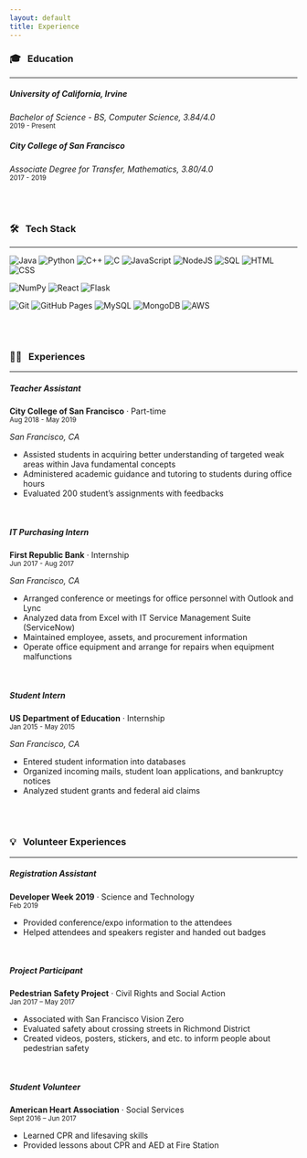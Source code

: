 ```yaml
---
layout: default
title: Experience
---
```



### 🎓 &nbsp; Education

---

##### University of California, Irvine

_Bachelor of Science - BS, Computer Science, 3.84/4.0_ <br>
<small>2019 - Present</small>

##### City College of San Francisco

_Associate Degree for Transfer, Mathematics, 3.80/4.0_ <br>
<small>2017 - 2019</small>

<br><br>

### 🛠 &nbsp; Tech Stack

---

![Java](https://img.shields.io/badge/Java-%23007396.svg?logo=java&logoColor=white)
![Python](https://img.shields.io/badge/Python%20-%2314354C.svg?logo=python&logoColor=white)
![C++](https://img.shields.io/badge/C++%20-%2300599C.svg?logo=c%2B%2B&logoColor=white)
![C](https://img.shields.io/badge/C%20-%232370ED.svg?logo=c&logoColor=white)
![JavaScript](https://img.shields.io/badge/JavaScript%20-%23F7DF1E.svg?logo=javascript&logoColor=black)
![NodeJS](https://img.shields.io/badge/Node.js%20-%2343853D.svg?logo=node.js&logoColor=white)
![SQL](https://img.shields.io/badge/SQL%20-%23025E8C.svg?logo=amazon-dynamodb&logoColor=white)
![HTML](https://img.shields.io/badge/HTML%20-%23E34F26.svg?logo=html5&logoColor=white)
![CSS](https://img.shields.io/badge/CSS%20-%231572B6.svg?logo=css3&logoColor=white)

![NumPy](https://img.shields.io/badge/Numpy%20-%23013243.svg?logo=numpy)
![React](https://img.shields.io/badge/React%20-%2320232a.svg?logo=react)
![Flask](https://img.shields.io/badge/Flask-flask.svg?logo=flask&color=black)

![Git](https://img.shields.io/badge/Git-git.svg?logo=Git&color=white)
![GitHub Pages](https://img.shields.io/badge/GitHub%20Pages-%23327FC7.svg?logo=github&logoColor=white)
![MySQL](https://img.shields.io/badge/MySQL-%2300f.svg?logo=mysql&logoColor=white)
![MongoDB](https://img.shields.io/badge/MongoDB-%234ea94b.svg?logo=mongodb&logoColor=white)
![AWS](https://img.shields.io/badge/Amazon%20AWS-amazonaws.svg?logo=Amazon+AWS&color=red)

<br><br>

### 👩‍💻 &nbsp; Experiences

---

##### Teacher Assistant

**City College of San Francisco** &middot; Part-time <br>
<small>Aug 2018 - May 2019</small>

_San Francisco, CA_

- Assisted students in acquiring better understanding of targeted weak areas within Java fundamental concepts
- Administered academic guidance and tutoring to students during office hours
- Evaluated 200 student’s assignments with feedbacks

<br>

##### IT Purchasing Intern

**First Republic Bank** &middot; Internship <br>
<small>Jun 2017 - Aug 2017</small>

_San Francisco, CA_

- Arranged conference or meetings for office personnel with Outlook and Lync
- Analyzed data from Excel with IT Service Management Suite (ServiceNow)
- Maintained employee, assets, and procurement information
- Operate office equipment and arrange for repairs when equipment malfunctions

<br>

##### Student Intern

**US Department of Education** &middot; Internship <br>
<small>Jan 2015 - May 2015</small>

_San Francisco, CA_

- Entered student information into databases
- Organized incoming mails, student loan applications, and bankruptcy notices
- Analyzed student grants and federal aid claims

<br><br>

### 💡 &nbsp; Volunteer Experiences

---

##### Registration Assistant

**Developer Week 2019** &middot; Science and Technology <br>
<small> Feb 2019 </small>

- Provided conference/expo information to the attendees
- Helped attendees and speakers register and handed out badges

<br>

##### Project Participant

**Pedestrian Safety Project** &middot; Civil Rights and Social Action <br>
<small> Jan 2017 – May 2017 </small>

- Associated with San Francisco Vision Zero
- Evaluated safety about crossing streets in Richmond District
- Created videos, posters, stickers, and etc. to inform people about pedestrian safety

<br>

##### Student Volunteer

**American Heart Association** &middot; Social Services <br>
<small> Sept 2016 – Jun 2017 </small>

- Learned CPR and lifesaving skills
- Provided lessons about CPR and AED at Fire Station
